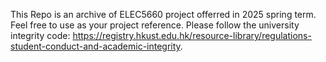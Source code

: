 This Repo is an archive of ELEC5660 project offerred in 2025 spring term.
Feel free to use as your project reference.
Please follow the university integrity code: https://registry.hkust.edu.hk/resource-library/regulations-student-conduct-and-academic-integrity.

